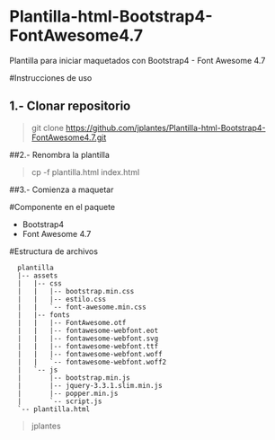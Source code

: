 # Plantilla-html-Bootstrap4-FontAwesome4.7
Plantilla para iniciar maquetados con Bootstrap4 - Font Awesome 4.7

#Instrucciones de uso

## 1.- Clonar repositorio

> git clone https://github.com/jplantes/Plantilla-html-Bootstrap4-FontAwesome4.7.git

##2.- Renombra la plantilla

> cp -f plantilla.html index.html

##3.- Comienza a maquetar

#Componente en el paquete

 * Bootstrap4
 * Font Awesome 4.7

#Estructura de archivos

```
  plantilla
  |-- assets
  |   |-- css
  |   |   |-- bootstrap.min.css
  |   |   |-- estilo.css
  |   |   `-- font-awesome.min.css
  |   |-- fonts
  |   |   |-- FontAwesome.otf
  |   |   |-- fontawesome-webfont.eot
  |   |   |-- fontawesome-webfont.svg
  |   |   |-- fontawesome-webfont.ttf
  |   |   |-- fontawesome-webfont.woff
  |   |   `-- fontawesome-webfont.woff2
  |   `-- js
  |       |-- bootstrap.min.js
  |       |-- jquery-3.3.1.slim.min.js
  |       |-- popper.min.js
  |       `-- script.js
  `-- plantilla.html

```

> jplantes